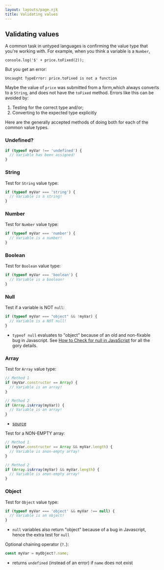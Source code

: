 ```yaml
---
layout: layouts/page.njk
title: Validating values 
---
```


## Validating values
A common task in untyped languages is confirming the value type that you're working with. For example, when you think a variable is a `Number`,

```
console.log('$' + price.toFixed(2));
```

But you get an error:

```
Uncaught TypeError: price.toFixed is not a function
```

Maybe the value of `price` was submitted from a form,which always converts to a `String`, and does not have the `toFixed` method. Errors like this can be avoided by:

1. Testing for the correct type and/or;
2. Converting to the expected type explicitly

Here are the generally accepted methods of doing both for each of the common value types.

### Undefined?
```js
if (typeof myVar !== 'undefined') {
  // Variable has been assigned!
}
```

### String
Test for `String` value type:

```js
if (typeof myVar === 'string') {
  // Variable is a string!
}
```

### Number
Test for `Number` value type:

```js
if (typeof myVar === 'number') {
  // Variable is a number!
}
```

### Boolean
Test for `Boolean` value type:

```js
if (typeof myVar === 'boolean') {
  // Variable is a boolean!
}
```

### Null
Test if a variable is NOT `null`:

```js
if (typeof myVar === "object" && !myVar) {
  // Variable is a NOT null!
}
```
- `typeof null` evaluates to "object" because of an old and non-fixable bug in Javascript. See [How to Check for null in JavaScript](https://javascript.plainenglish.io/how-to-check-for-null-in-javascript-dffab64d8ed5) for all the gory details.

### Array
Test for `Array` value type:

```js
// Method 1
if (myVar.constructor == Array) {
  // Variable is an array!
}

// Method 2
if (Array.isArray(myVar)) {
  // Variable is an array!
}
```
- [source](https://stackoverflow.com/questions/767486/how-do-you-check-if-a-variable-is-an-array-in-javascript)

Test for a NON-EMPTY array:

```js
// Method 1
if (myVar.constructor == Array && myVar.length) {
  // Variable is anon-empty array!
}

// Method 2
if (Array.isArray(myVar) && myVar.length) {
  // Variable is anon-empty array!
}
```

### Object
Test for `Object` value type:

```js
if (typeof myVar === 'object' && myVar !== null) {
  // Variable is an object!
}
```
- `null` variables also return "object" because of a bug in Javascript, hence the extra test for `null`

Optional chaining operator (`?.`):

```js
const myVar = myObject?.name;
```
- returns `undefined` (instead of an error) if `name` does not exist
